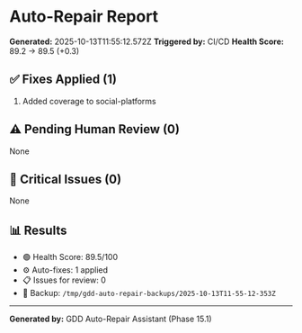 # Auto-Repair Report

**Generated:** 2025-10-13T11:55:12.572Z
**Triggered by:** CI/CD
**Health Score:** 89.2 → 89.5 (+0.3)

## ✅ Fixes Applied (1)

1. Added coverage to social-platforms

## ⚠️ Pending Human Review (0)

None

## 🔴 Critical Issues (0)

None

## 📊 Results

- 🟢 Health Score: 89.5/100
- ⚙️ Auto-fixes: 1 applied
- 📋 Issues for review: 0
- 💾 Backup: `/tmp/gdd-auto-repair-backups/2025-10-13T11-55-12-353Z`

---

**Generated by:** GDD Auto-Repair Assistant (Phase 15.1)
